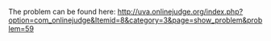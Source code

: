 The problem can be found here: http://uva.onlinejudge.org/index.php?option=com_onlinejudge&Itemid=8&category=3&page=show_problem&problem=59
